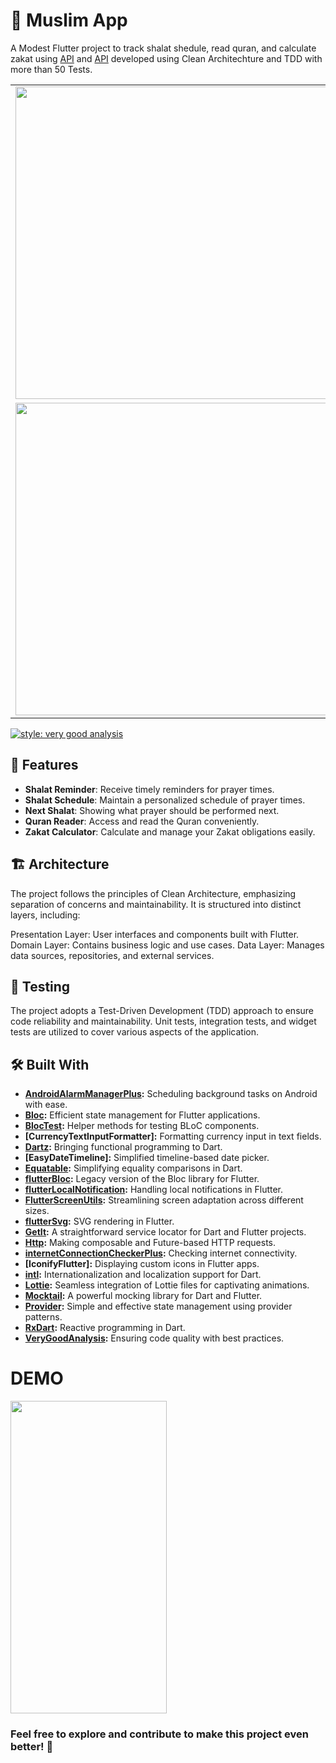 # 🍔 Muslim App

A Modest Flutter project to track shalat shedule, read quran, and calculate zakat using [API](https://api.myquran.com/v2/sholat/kota/id/1609) and [API](https://equran.id/api/surat/{nomor}) developed using Clean Architechture and TDD with more than 50 Tests.
<table >
  <tr >
    <td align="center"><img src="https://github.com/andikatp/Muslim-App/blob/main/img/1.png" height="500" /></td>
    <td align="center"><img src="https://github.com/andikatp/Muslim-App/blob/main/img/2.png" height="500" /></td>
    <td align="center"><img src="https://github.com/andikatp/Muslim-App/blob/main/img/3.png" height="500" /></td>
  </tr>
  <tr>
    <td align="center"><img src="https://github.com/andikatp/Muslim-App/blob/main/img/4.png" height="500" /></td>
    <td align="center"><img src="https://github.com/andikatp/Muslim-App/blob/main/img/5.png" height="500" /></td>
    <td align="center"><img src="https://github.com/andikatp/Muslim-App/blob/main/img/6.png" height="500" /></td>
  </tr>
</table>

[![style: very good analysis](https://img.shields.io/badge/style-very_good_analysis-B22C89.svg)](https://pub.dev/packages/very_good_analysis)

## 🎉 Features

- **Shalat Reminder**: Receive timely reminders for prayer times.
- **Shalat Schedule**: Maintain a personalized schedule of prayer times.
- **Next Shalat**: Showing what prayer should be performed next.
- **Quran Reader**:  Access and read the Quran conveniently.
- **Zakat Calculator**: Calculate and manage your Zakat obligations easily.

## 🏗️ Architecture

The project follows the principles of Clean Architecture, emphasizing separation of concerns and maintainability. It is structured into distinct layers, including:

Presentation Layer: User interfaces and components built with Flutter.
Domain Layer: Contains business logic and use cases.
Data Layer: Manages data sources, repositories, and external services.

## 🧪 Testing

The project adopts a Test-Driven Development (TDD) approach to ensure code reliability and maintainability. Unit tests, integration tests, and widget tests are utilized to cover various aspects of the application.

## 🛠️ Built With

- **[AndroidAlarmManagerPlus](https://pub.dev/packages/android_alarm_manager_plus):** Scheduling background tasks on Android with ease.
- **[Bloc](https://pub.dev/packages/flutter_bloc):** Efficient state management for Flutter applications.
- **[BlocTest](https://pub.dev/packages/bloc_test):** Helper methods for testing BLoC components.
- **[CurrencyTextInputFormatter]:** Formatting currency input in text fields.
- **[Dartz](https://pub.dev/packages/dartz):** Bringing functional programming to Dart.
- **[EasyDateTimeline]:** Simplified timeline-based date picker.
- **[Equatable](https://pub.dev/packages/equatable):** Simplifying equality comparisons in Dart.
- **[flutterBloc](https://pub.dev/packages/flutter_bloc):** Legacy version of the Bloc library for Flutter.
- **[flutterLocalNotification](https://pub.dev/packages/flutter_local_notifications):** Handling local notifications in Flutter.
- **[FlutterScreenUtils](https://pub.dev/packages/flutter_screenutil):** Streamlining screen adaptation across different sizes.
- **[flutterSvg](https://pub.dev/packages/flutter_svg):** SVG rendering in Flutter.
- **[GetIt](https://pub.dev/packages/get_it):** A straightforward service locator for Dart and Flutter projects.
- **[Http](https://pub.dev/packages/http):** Making composable and Future-based HTTP requests.
- **[internetConnectionCheckerPlus](https://pub.dev/packages/internet_connection_checker_plus):** Checking internet connectivity.
- **[IconifyFlutter]:** Displaying custom icons in Flutter apps.
- **[intl](https://pub.dev/packages/intl):** Internationalization and localization support for Dart.
- **[Lottie](https://pub.dev/packages/lottie):** Seamless integration of Lottie files for captivating animations.
- **[Mocktail](https://pub.dev/packages/mocktail):** A powerful mocking library for Dart and Flutter.
- **[Provider](https://pub.dev/packages/provider):** Simple and effective state management using provider patterns.
- **[RxDart](https://pub.dev/packages/rxdart):** Reactive programming in Dart.
- **[VeryGoodAnalysis](https://pub.dev/packages/very_good_analysis):** Ensuring code quality with best practices.

# DEMO
<img src="https://github.com/andikatp/Muslim-App/blob/main/img/muslim.gif" width="250" height="500"/>

### Feel free to explore and contribute to make this project even better! 🚀
